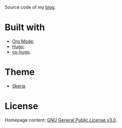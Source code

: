 Source code of my [blog](https://dschrempf.github.io/).

# Built with
- [Org Mode](https://orgmode.org/);
- [Hugo](https://gohugo.io/);
- [ox-hugo](https://ox-hugo.scripter.co/).

# Theme
- [Skeria](https://github.com/dschrempf/skeria).

# License
Homepage content: [GNU General Public License v3.0](LICENSE).
